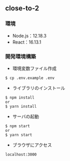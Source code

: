 ## close-to-2

### 環境
- Node.js：12.18.3
- React：16.13.1

### 開発環境構築
- 環境変数ファイル作成
```
$ cp .env.example .env
```

- ライブラリのインストール
```
$ npm install
or
$ yarn install
```

- サーバの起動
```
$ npm start
or
$ yarn start
```

- ブラウザにアクセス
```
localhost:3000
```